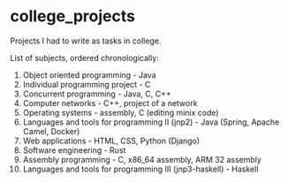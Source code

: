 # college_projects
Projects I had to write as tasks in college. 

List of subjects, ordered chronologically:
1. Object oriented programming - Java
2. Individual programming project - C
3. Concurrent programming - Java, C, C++
4. Computer networks - C++, project of a network
5. Operating systems - assembly, C (editing minix code)
6. Languages and tools for programming II (jnp2) - Java (Spring, Apache Camel, Docker)
7. Web applications - HTML, CSS, Python (Django)
8. Software engineering - Rust
9. Assembly programming - C, x86_64 assembly, ARM 32 assembly
10. Languages and tools for programming III (jnp3-haskell) - Haskell
